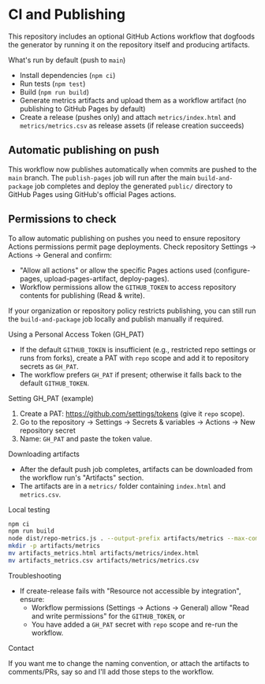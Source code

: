 # CI and Publishing

This repository includes an optional GitHub Actions workflow that dogfoods the generator by running it on the repository itself and producing artifacts.

What's run by default (push to `main`)

- Install dependencies (`npm ci`)
- Run tests (`npm test`)
- Build (`npm run build`)
- Generate metrics artifacts and upload them as a workflow artifact (no publishing to GitHub Pages by default)
- Create a release (pushes only) and attach `metrics/index.html` and `metrics/metrics.csv` as release assets (if release creation succeeds)

Automatic publishing on push
---------------------------

This workflow now publishes automatically when commits are pushed to the `main` branch. The `publish-pages` job will run after the main `build-and-package` job completes and deploy the generated `public/` directory to GitHub Pages using GitHub's official Pages actions.

Permissions to check
--------------------

To allow automatic publishing on pushes you need to ensure repository Actions permissions permit page deployments. Check repository Settings → Actions → General and confirm:

- "Allow all actions" or allow the specific Pages actions used (configure-pages, upload-pages-artifact, deploy-pages).
- Workflow permissions allow the `GITHUB_TOKEN` to access repository contents for publishing (Read & write).

If your organization or repository policy restricts publishing, you can still run the `build-and-package` job locally and publish manually if required.

Using a Personal Access Token (GH_PAT)

- If the default `GITHUB_TOKEN` is insufficient (e.g., restricted repo settings or runs from forks), create a PAT with `repo` scope and add it to repository secrets as `GH_PAT`.
- The workflow prefers `GH_PAT` if present; otherwise it falls back to the default `GITHUB_TOKEN`.

Setting GH_PAT (example)

1. Create a PAT: https://github.com/settings/tokens (give it `repo` scope).
2. Go to the repository → Settings → Secrets & variables → Actions → New repository secret
3. Name: `GH_PAT` and paste the token value.

Downloading artifacts

- After the default push job completes, artifacts can be downloaded from the workflow run's "Artifacts" section.
- The artifacts are in a `metrics/` folder containing `index.html` and `metrics.csv`.

Local testing

```bash
npm ci
npm run build
node dist/repo-metrics.js . --output-prefix artifacts/metrics --max-commits 2000 --verbose
mkdir -p artifacts/metrics
mv artifacts_metrics.html artifacts/metrics/index.html
mv artifacts_metrics.csv artifacts/metrics/metrics.csv
```

Troubleshooting

- If create-release fails with "Resource not accessible by integration", ensure:
  - Workflow permissions (Settings → Actions → General) allow "Read and write permissions" for the `GITHUB_TOKEN`, or
  - You have added a `GH_PAT` secret with `repo` scope and re-run the workflow.

Contact

If you want me to change the naming convention, or attach the artifacts to comments/PRs, say so and I'll add those steps to the workflow.